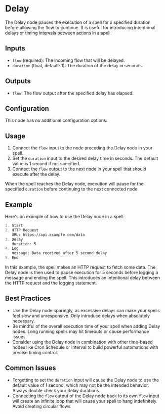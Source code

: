 # Delay

The Delay node pauses the execution of a spell for a specified duration before allowing the flow to continue. It is useful for introducing intentional delays or timing intervals between actions in a spell.

## Inputs

- `flow` (required): The incoming flow that will be delayed.
- `duration` (float, default: 1): The duration of the delay in seconds. 

## Outputs

- `flow`: The flow output after the specified delay has elapsed.

## Configuration

This node has no additional configuration options.

## Usage

1. Connect the `flow` input to the node preceding the Delay node in your spell.
2. Set the `duration` input to the desired delay time in seconds. The default value is 1 second if not specified.
3. Connect the `flow` output to the next node in your spell that should execute after the delay.

When the spell reaches the Delay node, execution will pause for the specified `duration` before continuing to the next connected node.

## Example

Here's an example of how to use the Delay node in a spell:

```markdown
1. Start
2. HTTP Request
   URL: https://api.example.com/data
3. Delay
   duration: 5
4. Log
   message: Data received after 5 second delay
5. End
```

In this example, the spell makes an HTTP request to fetch some data. The Delay node is then used to pause execution for 5 seconds before logging a message and ending the spell. This introduces an intentional delay between the HTTP request and the logging statement.

## Best Practices

- Use the Delay node sparingly, as excessive delays can make your spells feel slow and unresponsive. Only introduce delays when absolutely necessary.
- Be mindful of the overall execution time of your spell when adding Delay nodes. Long running spells may hit timeouts or cause performance issues.
- Consider using the Delay node in combination with other time-based nodes like Cron Schedule or Interval to build powerful automations with precise timing control.

## Common Issues

- Forgetting to set the `duration` input will cause the Delay node to use the default value of 1 second, which may not be the intended behavior. Always double check your delay durations.
- Connecting the `flow` output of the Delay node back to its own `flow` input will create an infinite loop that will cause your spell to hang indefinitely. Avoid creating circular flows.